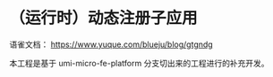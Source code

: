 # （运行时）动态注册子应用

语雀文档：
https://www.yuque.com/blueju/blog/gtgndg

本工程是基于 umi-micro-fe-platform 分支切出来的工程进行的补充开发。
